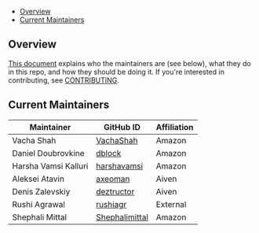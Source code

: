 - [Overview](#overview)
- [Current Maintainers](#current-maintainers)

## Overview

[This document](https://github.com/opensearch-project/.github/blob/main/MAINTAINERS.md#maintainer-responsibilities) explains who the maintainers are (see below), what they do in this repo, and how they should be doing it. If you're interested in contributing, see [CONTRIBUTING](CONTRIBUTING.md).

## Current Maintainers

| Maintainer           | GitHub ID                                           | Affiliation |
| -------------------- | --------------------------------------------------- | ----------- |
| Vacha Shah           | [VachaShah](https://github.com/VachaShah)           | Amazon      |
| Daniel Doubrovkine   | [dblock](https://github.com/dblock)                 | Amazon      |
| Harsha Vamsi Kalluri | [harshavamsi](https://github.com/harshavamsi)       | Amazon      |
| Aleksei Atavin       | [axeoman](https://github.com/axeoman)               | Aiven       |
| Denis Zalevskiy      | [deztructor](https://github.com/deztructor)         | Aiven       |
| Rushi Agrawal        | [rushiagr](https://github.com/rushiagr)             | External    |
| Shephali Mittal      | [Shephalimittal](https://github.com/Shephalimittal) | Amazon      |
